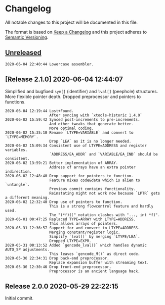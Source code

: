 # Changelog

All notable changes to this project will be documented in this file.

The format is based on [Keep a Changelog](http://keepachangelog.com/en/1.0.0/)
and this project adheres to [Semantic Versioning](http://semver.org/spec/v2.0.0.html).

## [Unreleased]

```
2020-06-04 22:40:44 Lowercase assembler.
```

## [Release 2.1.0] 2020-06-04 12:44:07

Simplified and bugfixed `sym[]` (identifier) and `lval[]` (peephole) structures.
More flexible pointer depth.
Dropped preprocessor and pointers to functions. 

```
2020-06-04 12:19:44 Lost+Found.
                    After syncing with `xtools-historic 1.4.0`
2020-06-02 15:59:42 Synced post-increments to pre-increments.
                    And other tweaks that generate better. 
                    More optimal coding.
2020-06-02 15:35:10 Rename `LTYPE=VARIABLE` and convert to `LTYPE=MEMORY`.
                    Drop `LEA` as it is no longer needed.
2020-06-02 15:09:34 Consistent use of LTYPE=ADDRESS and register variables.
                    `ADDRESS/EA_ADDR` and `VARIABLE/EA_IND` should be consistent.
2020-06-02 13:59:21 Better implementation of ARRAY.
                    Address of arrays have an extra pointer indirection.
2020-06-02 12:48:40 Drop support for pointers to function.
                    Feature mixes code&data which is alien to `untangle`.
                    Previous commit contains functionality.
                    Reinstating might not work now because `LPTR` gets a different meaning.
2020-06-02 12:32:40 Drop use of pointers to function.
                    This is a strong flowcontrol feature and hardly used.
                    The "(*f)()" notation clashes with "..., int *f)".
2020-06-01 00:47:25 Replaced TYPE=ARRAY with LTYPE=ADDRESS.
                    This allows arrays of pointers.
2020-05-31 12:36:57 Support for and convert to LTYPE=ADDRESS.
                    Merging constant/register logic.
                    Simplify `lval[]` by merging `LTYPE/LEA`.
                    Dropped LTYPE=EXPR. 
2020-05-31 00:13:52 Added `gencode_lval()` which handles dynamic AUTO_SP adjustments.
                    This leaves `gencode_M()` as direct code.
2020-05-30 22:34:31 Drop back-end preprocessor.
                    Replace expansion buffer with streaming text.
2020-05-30 12:30:46 Drop front-end preprocessor.
                    Preprocessor is an ancient language hack.
```

## Release 2.0.0 2020-05-29 22:22:15

Initial commit.

[Unreleased]: /RockingShip/xtools/compare/v2.1.0...HEAD
[2.1.0]: /RockingShip/xtools-historic/compare/v2.0.0...v2.1.0